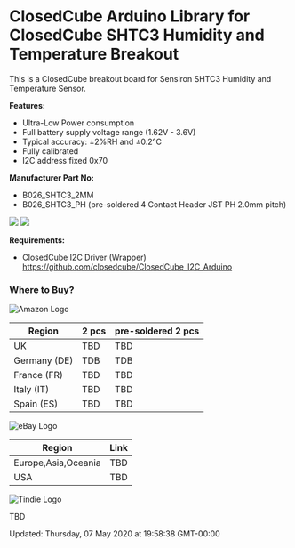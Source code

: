 ClosedCube Arduino Library for
ClosedCube SHTC3 Humidity and Temperature Breakout
===========================================================================

This is a ClosedCube breakout board for Sensiron SHTC3 Humidity and Temperature Sensor.


**Features:**

- Ultra-Low Power consumption
- Full battery supply voltage range (1.62V - 3.6V)
- Typical accuracy: ±2%RH and ±0.2°C
- Fully calibrated
- I2C address fixed 0x70


**Manufacturer Part No:**
- B026_SHTC3_2MM
- B026_SHTC3_PH (pre-soldered 4 Contact Header JST PH 2.0mm pitch)

![](https://images.closedcube.uk/B026_SHTC3/B026_SHTC3_PH_GitHub_1.jpg)
![](https://images.closedcube.uk/B026_SHTC3/B026_SHTC3_PH_GitHub_2.jpg)

**Requirements:**

- ClosedCube I2C Driver (Wrapper) https://github.com/closedcube/ClosedCube_I2C_Arduino

### Where to Buy?

![Amazon Logo](http://images.closedcube.uk/logo/github/amazon.png)

| Region  | 2 pcs | pre-soldered 2 pcs|
| ------------- | ------------- | ------------- |
| UK | TBD | TBD|
| Germany (DE) | TDB | TDB |
| France (FR) | TBD | TBD |
| Italy (IT) | TBD | TBD |
| Spain (ES) | TBD | TBD |

![eBay Logo](http://images.closedcube.uk/logo/github/ebay.gif)

| Region  | Link |
| ------------- | ------------- |
| Europe,Asia,Oceania | TBD |
| USA  | TBD |

![Tindie Logo](http://images.closedcube.uk/logo/github/tindie.png)

TBD


Updated: Thursday, 07 May 2020 at 19:58:38 GMT-00:00
